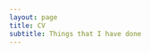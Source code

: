```yaml
---
layout: page
title: CV
subtitle: Things that I have done
---
```


<div id="pdf" style="height: 800px;"></div>
<script src="/assets/js/pdfobject.min.js"></script>
<script>
PDFObject.embed("https://rpdearden.github.io/Curriculum_Vitae_Master.pdf", "#pdf");
</script>
